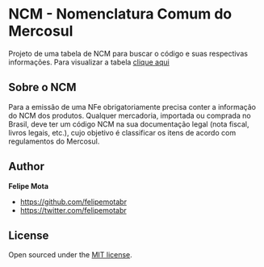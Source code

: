 
# NCM - Nomenclatura Comum do Mercosul

Projeto de uma tabela de NCM para buscar o código e suas respectivas informações. Para visualizar a tabela [clique aqui](https://felipemotabr.github.io/NCM/) 

## Sobre o NCM
Para a emissão de uma NFe obrigatoriamente precisa conter a informação do NCM dos produtos. Qualquer mercadoria, importada ou comprada no Brasil, deve ter um código NCM na sua documentação legal (nota fiscal, livros legais, etc.), cujo objetivo é classificar os itens de acordo com regulamentos do Mercosul.

## Author

**Felipe Mota**
- <https://github.com/felipemotabr>
- <https://twitter.com/felipemotabr>

## License
Open sourced under the [MIT license](LICENSE.md).
